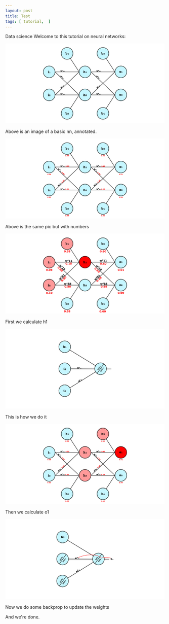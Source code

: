 ```yaml
---
layout: post
title: Test
tags: [ tutorial,  ]
---
```


Data science
Welcome to this tutorial on neural networks:

![basic_nn_annotated](/images/basic_nn/basic_nn_annotated.png)

Above is an image of a basic nn, annotated.

![basic_nn_numbers](/images/basic_nn/basic_nn_numbers.png)

Above is the same pic but with numbers

![basic_nn_calc_h1](/images/basic_nn/basic_nn_calc_h1_updated.png)

First we calculate h1

![basic_nn_calc_indepth](/images/basic_nn/basic_nn_calc_indepth.png)

This is how we do it

![basic_nn_calc_o1](/images/basic_nn/basic_nn_calc_o1.png)

Then we calculate o1

![basic_nn_backprop_1](/images/basic_nn/basic_nn_calc_backprop_1.png)

Now we do some backprop to update the weights

And we're done.

